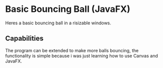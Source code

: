 # Basic Bouncing Ball (JavaFX)
Heres a basic bouncing ball in a risizable windows.

## Capabilities
The program can be extended to make more balls bouncing, the functionality is simple because i was just learning how to use Canvas and JavaFX.
